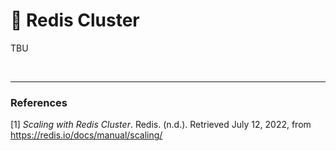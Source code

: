# :footprints: **Redis Cluster**

TBU

<br>

---
### **References**
[1] *Scaling with Redis Cluster*. Redis. (n.d.). Retrieved July 12, 2022, from https://redis.io/docs/manual/scaling/